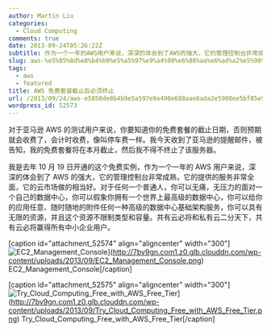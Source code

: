 ```yaml
---
author: Martin Liu
categories:
  - Cloud Computing
comments: true
date: 2013-09-24T05:26:22Z
subtitle: 作为一个一年的AWS用户来说，深深的体会到了AWS的强大，它的管理控制台非常成熟，它的提供的服务非常全面，它的云市场做的相当好。对于任何一个普通人，你可以无痛，无压力的面对一个自己的数据中心，你可以假象你拥有一个世界上最高级的数据中心，你可以给你的应用任意、随时随地的附件任何一种高级的数据中心基础架构服务，你可以具有无限的资源，并且这个资源不限制类型和容量。共有云必将和私有云二分天下，共有云必将赢得所有中小企业用户。
slug: aws-%e5%85%8d%e8%b4%b9%e5%a5%97%e9%a4%90%e6%88%aa%e6%ad%a2%e5%90%8e%e5%bf%85%e9%a1%bb%e7%bb%88%e6%ad%a2
tags:
  - aws
  - featured
title: AWS 免费套餐截止后必须终止
url: /2013/09/24/aws-e5858de8b4b9e5a597e9a490e688aae6ada2e5908ee5bf85e9a1bbe7bb88e6ada2/
wordpress_id: 52573
---
```


对于亚马逊 AWS 的测试用户来说，你要知道你的免费套餐的截止日期，否则预期就会收费了，会计时收费，像叫停车费一样。我今天收到了亚马逊的提醒邮件，被告知，我的免费套餐将在本月截止，然后我不得不终止了该服务器。

我是去年 10 月 19 日开通的这个免费实例，作为一个一年的 AWS 用户来说，深深的体会到了 AWS 的强大，它的管理控制台非常成熟，它的提供的服务非常全面，它的云市场做的相当好。对于任何一个普通人，你可以无痛，无压力的面对一个自己的数据中心，你可以假象你拥有一个世界上最高级的数据中心，你可以给你的应用任意、随时随地的附件任何一种高级的数据中心基础架构服务，你可以具有无限的资源，并且这个资源不限制类型和容量。共有云必将和私有云二分天下，共有云必将赢得所有中小企业用户。

[caption id="attachment_52574" align="aligncenter" width="300"]![EC2_Management_Console](http://7bv9gn.com1.z0.glb.clouddn.com/wp-content/uploads/2013/09/EC2_Management_Console-300x225.png)](http://7bv9gn.com1.z0.glb.clouddn.com/wp-content/uploads/2013/09/EC2_Management_Console.png) EC2_Management_Console[/caption]

[caption id="attachment_52575" align="aligncenter" width="300"]![Try_Cloud_Computing_Free_with_AWS_Free_Tier](http://7bv9gn.com1.z0.glb.clouddn.com/wp-content/uploads/2013/09/Try_Cloud_Computing_Free_with_AWS_Free_Tier-300x106.png)](http://7bv9gn.com1.z0.glb.clouddn.com/wp-content/uploads/2013/09/Try_Cloud_Computing_Free_with_AWS_Free_Tier.png) Try_Cloud_Computing_Free_with_AWS_Free_Tier[/caption]
